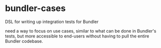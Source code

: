 # bundler-cases
DSL for writing up integration tests for Bundler

need a way to focus on use cases, similar to what can be done in Bundler's tests, but more accessible to end-users without having to pull the entire Bundler codebase.
